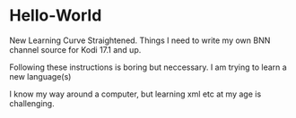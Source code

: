 # Hello-World
New Learning Curve Straightened. Things I need to write my own BNN channel source for Kodi 17.1 and up.

Following these instructions is boring but neccessary. I am trying to learn a new language(s)

I know my way around a computer, but learning xml etc at my age is challenging.
